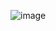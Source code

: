 ![image](https://github.com/AdamT-S/Software-Engineering-Coursework/assets/71176618/0b46d809-3f7e-43e8-956e-ef9ae0426fb1)
